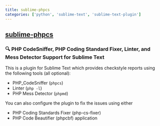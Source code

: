 ```yaml
---
title: sublime-phpcs
categories: ['python', 'sublime-text', 'sublime-text-plugin']
---
```

## [sublime-phpcs](https://github.com/benmatselby/sublime-phpcs)

### 🔍 PHP CodeSniffer, PHP Coding Standard Fixer, Linter, and Mess Detector Support for Sublime Text


This is a plugin for Sublime Text which provides checkstyle reports using the following tools (all optional):

- PHP_CodeSniffer (`phpcs`)
- Linter (`php -l`)
- PHP Mess Detector (`phpmd`)

You can also configure the plugin to fix the issues using either

- PHP Coding Standards Fixer (php-cs-fixer)
- PHP Code Beautifier (phpcbf) application
